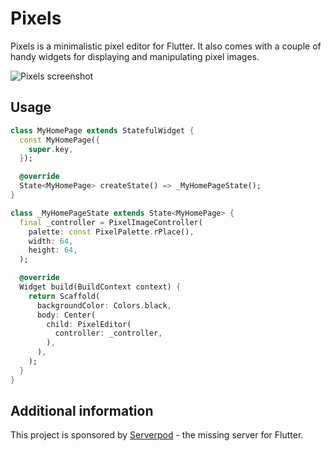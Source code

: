 # Pixels

Pixels is a minimalistic pixel editor for Flutter. It also comes with a couple
of handy widgets for displaying and manipulating pixel images.

![Pixels screenshot](https://github.com/serverpod/pixels/raw/main/screenshot.png)

## Usage

```dart
class MyHomePage extends StatefulWidget {
  const MyHomePage({
    super.key,
  });

  @override
  State<MyHomePage> createState() => _MyHomePageState();
}

class _MyHomePageState extends State<MyHomePage> {
  final _controller = PixelImageController(
    palette: const PixelPalette.rPlace(),
    width: 64,
    height: 64,
  );

  @override
  Widget build(BuildContext context) {
    return Scaffold(
      backgroundColor: Colors.black,
      body: Center(
        child: PixelEditor(
          controller: _controller,
        ),
      ),
    );
  }
}
```

## Additional information

This project is sponsored by [Serverpod](https://serverpod.dev) - the missing
server for Flutter.
